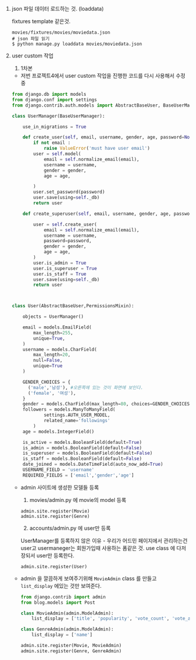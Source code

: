1. json 파일 데이터 로드하는 것. (loaddata)

   fixtures template 같은것. 

   ```django
   movies/fixtures/movies/moviedata.json 
   # json 파일 읽기
   $ python manage.py loaddata movies/moviedata.json
   ```

   

2. user custom 작업

   1) 1차본

   - 저번 프로젝트4에서 user custom 작업을 진행한 코드를 다시 사용해서 수정중

   ```python
   from django.db import models
   from django.conf import settings
   from django.contrib.auth.models import AbstractBaseUser, BaseUserManager, PermissionsMixin
   
   class UserManager(BaseUserManager):
   
       use_in_migrations = True
   
       def create_user(self, email, username, gender, age, password=None):
           if not email :
               raise ValueError('must have user email')
           user = self.model(
               email = self.normalize_email(email),
               username = username,
               gender = gender,
               age = age,
   
           )
           user.set_password(password)
           user.save(using=self._db)
           return user
   
       def create_superuser(self, email, username, gender, age, password ):
   
           user = self.create_user(
               email = self.normalize_email(email),
               username = username,
               password=password,
               gender = gender,
               age = age,
           )
           user.is_admin = True
           user.is_superuser = True
           user.is_staff = True
           user.save(using=self._db)
           return user
   
   
   
   class User(AbstractBaseUser,PermissionsMixin):
   
       objects = UserManager()
   
       email = models.EmailField(
           max_length=255,
           unique=True,
       )
       username = models.CharField(
           max_length=20,
           null=False,
           unique=True
       )
   
       GENDER_CHOICES = {
         ('male','남성'), #오른쪽에 있는 것이 화면에 보인다.
         ('female', '여성'),
       }
       gender = models.CharField(max_length=80, choices=GENDER_CHOICES, null=True)
       followers = models.ManyToManyField(
               settings.AUTH_USER_MODEL,
               related_name='followings'
           )
       age = models.IntegerField()
   
       is_active = models.BooleanField(default=True)
       is_admin = models.BooleanField(default=False)
       is_superuser = models.BooleanField(default=False)
       is_staff = models.BooleanField(default=False)
       date_joined = models.DateTimeField(auto_now_add=True)
       USERNAME_FIELD = 'username'
       REQUIRED_FIELDS = ['email','gender','age']
   
   ```

   - admin  사이트에 생성한 모델들 등록 

     1) movies/admin.py 에 movie의 model 등록

     ```
     admin.site.register(Movie)
     admin.site.register(Genre)
     ```

     2) accounts/admin.py 에 user만 등록

      UserManager를 등록하지 않은 이유 - 우리가 어드민 페이지에서 관리하는건 user고 usermaneger는 회원가입때 사용하는 폼같은 것. use class 에 다저장되서 user만 등록한다. 

     ```
     admin.site.register(User)
     ```

   - admin 을 깔끔하게 보여주기위해 ``MovieAdmin`` class 를 만들고 ``list_display`` 에있는 것만 보여준다.

     ```python
     from django.contrib import admin
     from blog.models import Post
     
     class MovieAdmin(admin.ModelAdmin):
         list_display = ['title', 'popularity', 'vote_count', 'vote_average']
     
     class GenreAdmin(admin.ModelAdmin):
         list_display = ['name']
     
     admin.site.register(Movie, MovieAdmin)
     admin.site.register(Genre, GenreAdmin)
     ```

     